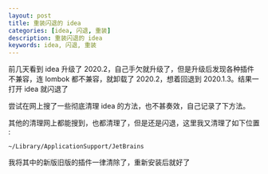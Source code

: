 ```yaml
---
layout: post  
title: 重装闪退的 idea  
categories: [idea, 闪退, 重装]  
description: 重装闪退的 idea  
keywords: idea, 闪退, 重装  
---
```


前几天看到 idea 升级了 2020.2，自己手欠就升级了，但是升级后发现各种插件不兼容，连 lombok 都不兼容，就卸载了 2020.2，想着回退到 2020.1.3。结果一打开 idea 就闪退了

尝试在网上搜了一些彻底清理 idea 的方法，也不甚奏效，自己记录了下方法。

其他的清理网上都能搜到，也都清理了，但是还是闪退，这里我又清理了如下位置 : 

```
~/Library/ApplicationSupport/JetBrains
```

我将其中的新版旧版的插件一律清除了，重新安装后就好了
